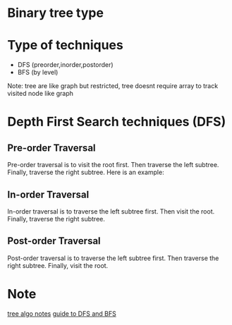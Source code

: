 # Binary tree type

# Type of techniques
- DFS (preorder,inorder,postorder)
- BFS (by level)

Note: tree are like graph but restricted, tree doesnt require array to track visited
node like graph

# Depth First Search techniques (DFS)
## Pre-order Traversal
Pre-order traversal is to visit the root first. Then traverse the left subtree. Finally, traverse the right subtree. Here is an example:

## In-order Traversal
In-order traversal is to traverse the left subtree first. Then visit the root. Finally, traverse the right subtree.

## Post-order Traversal
Post-order traversal is to traverse the left subtree first. Then traverse the right subtree. Finally, visit the root.

# Note
[tree algo notes](https://leetcode.com/discuss/general-discussion/937307/iterative-recursive-dfs-bfs-tree-traversal-in-pre-post-levelorder-views)
[guide to DFS and BFS](https://leetcode.com/discuss/study-guide/1072548/A-Beginners-guid-to-BFS-and-DFS)